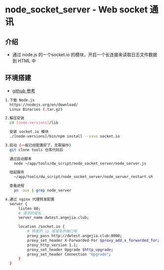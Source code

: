 # node_socket_server - Web socket 通讯

## 介绍

- 通过 node.js 的一个socket.io 的模块，开启一个长连接来读取日志文件数据到 HTML 中

## 环境搭建

- [github 参考](https://github.com/plhwin/nodejs-socketio-chat)

``` sh
1.下载 Node.js
  https://nodejs.org/en/download/
  Linux Binaries (.tar.gz)

2.解压安装
  cd [node-versions]/lib

  安装 socket.io 模块
  ./[node-versions]/bin/npm install --save socket.io

3.启动 (一般已经配置好了，无需操作)
  git clone tools 仓库代码后

  通过启动脚本
    node ~/app/tools/dw_script/node_socket_server/node_server.js

  挂起服务
    ~/app/tools/dw_script/node_socket_server/node_server_restart.sh

  查看进程
    ps -aux | grep node_server

4.通过 nginx 代理转发配置
  server {
      listen 80;
      # 请求的域名
      server_name dwtest.angejia.club;

      location /socket.io {
          # 转发的 ip 或域名的端口号
          proxy_pass http://dwtest.angejia.club:8000;
          proxy_set_header X-Forwarded-For $proxy_add_x_forwarded_for;
          proxy_http_version 1.1;
          proxy_set_header Upgrade $http_upgrade;
          proxy_set_header Connection "Upgrade";
      }
  }
```
